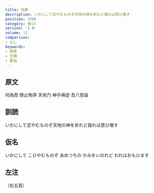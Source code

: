 ```yaml
---
title: 反歌
description: いかにして恋やむものぞ天地の神を祈れど我れは思ひ増す
position: 3306
category: 巻13
version: '1.0'
volume: 13
comparison:
- なし
keywords:
- 問答
- 恋情
- 歌垣
---
```


## 原文

何為而 戀止物序 天地乃 神乎祷迹 吾八思益

## 訓読

いかにして恋やむものぞ天地の神を祈れど我れは思ひ増す

## 仮名

いかにして こひやむものぞ あめつちの かみをいのれど われはおもひます

## 左注

（右五首）

